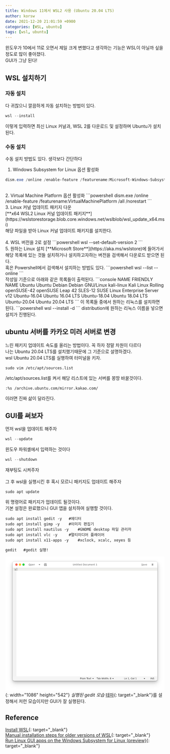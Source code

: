 ```yaml
---
title: Windows 11에서 WSL2 사용 (Ubuntu 20.04 LTS)
author: korsw
date: 2021-12-20 21:01:59 +0900
categories: [WSL, ubuntu]
tags: [wsl, ubuntu]
---
```


윈도우가 10에서 11로 오면서 제일 크게 변했다고 생각하는 기능은 WSL이 아닐까 싶을 정도로 많이 좋아졌다.<br/>
GUI가 그냥 된다!<br/>


## WSL 설치하기

### 자동 설치
다 귀찮으니 깔끔하게 자동 설치하는 방법이 있다.

```powershell
wsl --install
```
이렇게 입력하면 최신 Linux 커널과, WSL 2를 다운로드 및 설정하며 Ubuntu가 설치된다.

### 수동 설치

수동 설치 방법도 있다. 생각보다 간단하다

1. Windows Subsystem for Linux 옵션 활성화
```powershell
dism.exe /online /enable-feature /featurename:Microsoft-Windows-Subsystem-Linux /all /norestart
```
<br/>
2. Virtual Machine Platform 옵션 활성화
```powershell
dism.exe /online /enable-feature /featurename:VirtualMachinePlatform /all /norestart
```
<br/>
3. Linux 커널 업데이트 패키지 다운<br/>
[**x64 WSL2 Linux 커널 업데이트 패키지**](https://wslstorestorage.blob.core.windows.net/wslblob/wsl_update_x64.msi)<br/>
해당 파일을 받아 Linux 커널 업데이트 패키지를 설치한다.<br/>
<br/>
4. WSL 버전을 2로 설정
```powershell
wsl --set-default-version 2
```
<br/>
5. 원하는 Linux 설치
[**Microsoft Store**](https://aka.ms/wslstore)에 들어가서 해당 목록에 있는 것들 설치하거나 설치하고자하는 버전을 검색해서 다운로드 받으면 된다.<br/>
혹은 Powershell에서 검색해서 설치하는 방법도 있다.
```powershell
wsl --list --online
```
<br>
작성일 기준으로 아래와 같은 목록들이 출력된다.
```console
NAME		FRIENDLY NAME
Ubuntu		Ubuntu
Debian		Debian GNU/Linux
kali-linux	Kali Linux Rolling
openSUSE-42	openSUSE Leap 42
SLES-12		SUSE Linux Enterprise Server v12
Ubuntu-16.04	Ubuntu 16.04 LTS
Ubuntu-18.04	Ubuntu 18.04 LTS
Ubuntu-20.04	Ubuntu 20.04 LTS
```
이 목록들 중에서 원하는 리눅스를 설치하면 된다.
```powershell
wsl --install -d <distribution>
```
distribution에 원하는 리눅스 이름을 넣으면 설치가 진행된다.

## ubuntu 서버를 카카오 미러 서버로 변경
느린 패키지 업데이트 속도를 올리는 방법이다. 꼭 하자 정말 차원이 다르다<br/>
나는 Ubuntu 20.04 LTS를 설치했기때문에 그 기준으로 설명하겠다.<br/>
wsl Ubuntu 20.04 LTS를 실행하여 터미널을 키자.<br/>
```console
sudo vim /etc/apt/sources.list
```
/etc/apt/sources.list를 켜서 해당 리스트에 있는 서버를 몽땅 바꿀것이다.
```console
:%s /archive.ubuntu.com/mirror.kakao.com/
```
이러면 진짜 삶이 달라진다.<br/>

## GUI를 써보자
먼저 wsl을 업데이트 해주자
```powershell
wsl --update
```
윈도우 파워셸에서 입력하는 것이다<br/>
```powershell
wsl --shutdown
```
재부팅도 시켜주자<br/>
<br/>
그 후 wsl을 실행시킨 후 혹시 모르니 패키지도 업데이트 해주자
```console
sudo apt update
```
위 명령어로 패키지가 업데이트 될것이다.<br/>
기본 설정은 완료했으니 GUI 앱을 설치하여 실행할 것이다.
```console
sudo apt install gedit -y	#에디터
sudo apt install gimp -y	#이미지 편집기
sudo apt install nautilus -y	#GNOME desktop 파일 관리자
sudo apt install vlc -y		#멀티미디어 플레이어
sudo apt install x11-apps -y	#xclock, xcalc, xeyes 등 
```
```console
gedit	#gedit 실행!
```
![run-gedit](/assets/img/posts/2021-12-20-setting-wsl/run-gedit.png){: width="1086" height="542"}
_실행된 gedit 모습_
[테마](https://www.gnome-look.org/p/1403328/){: target="_blank"}를 설정해서 저런 모습이지만 GUI가 잘 실행된다.

## Reference

[Install WSL](https://docs.microsoft.com/en-us/windows/wsl/install){: target="_blank"}<br/>
[Manual installation steps for older versions of WSL](https://docs.microsoft.com/en-us/windows/wsl/install-manual){: target="_blank"}<br/>
[Run Linux GUI apps on the Windows Subsystem for Linux (preview)](https://docs.microsoft.com/en-us/windows/wsl/tutorials/gui-apps){: target="_blank"}<br/>